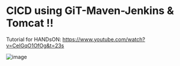 # CICD using GiT-Maven-Jenkins & Tomcat !!

Tutorial for HANDsON:
https://www.youtube.com/watch?v=CeIGqO1OfOg&t=23s

![image](https://user-images.githubusercontent.com/78950897/113595362-5572be80-9652-11eb-8018-047f944b2d26.png)
